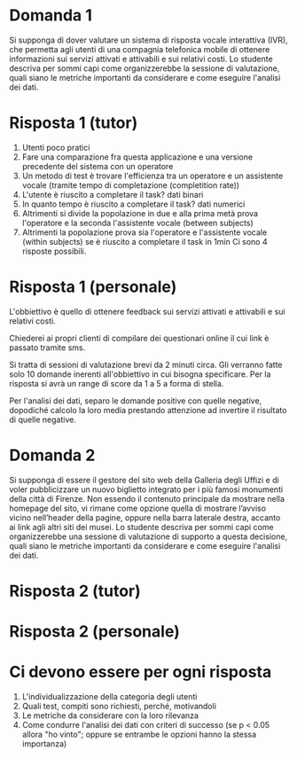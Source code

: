 # Domanda 1
Si supponga di dover valutare un sistema di risposta vocale interattiva (IVR), che permetta agli utenti di una compagnia telefonica mobile di ottenere informazioni sui servizi attivati e attivabili e sui relativi costi.  Lo studente descriva per sommi capi come organizzerebbe la sessione di valutazione, quali siano le metriche importanti da considerare e come eseguire l'analisi dei dati. 

# Risposta 1 (tutor)
1. Utenti poco pratici
2. Fare una comparazione fra questa applicazione e una versione precedente del sistema con un operatore
3. Un metodo di test è trovare l'efficienza tra un operatore e un assistente vocale (tramite tempo di completazione (completition rate))
4. L'utente è riuscito a completare il task? dati binari
5. In quanto tempo è riuscito a completare il task? dati numerici
6. Altrimenti si divide la popolazione in due e alla prima metà prova l'operatore e la seconda l'assistente vocale (between subjects)
7. Altrimenti la popolazione prova sia l'operatore e l'assistente vocale (within subjects) se è riuscito a completare il task in 1min
Ci sono 4 risposte possibili.


# Risposta 1 (personale)
L'obbiettivo è quello di ottenere feedback sui servizi attivati e attivabili e sui relativi costi.

Chiederei ai propri clienti di compilare dei questionari online il cui link è passato tramite sms.

Si tratta di sessioni di valutazione brevi da 2 minuti circa.
Gli verranno fatte solo 10 domande inerenti all'obbiettivo in cui bisogna specificare.
Per la risposta si avrà un range di score da 1 a 5 a forma di stella.

Per l'analisi dei dati, separo le domande positive con quelle negative, dopodiché calcolo la loro media prestando attenzione ad invertire il risultato di quelle negative.

# Domanda 2
Si supponga di essere il gestore del sito web della Galleria degli Uffizi e di voler pubblicizzare un nuovo biglietto integrato per i più famosi monumenti della città di Firenze. Non essendo il contenuto principale da mostrare nella homepage del sito, vi rimane come opzione quella di mostrare l’avviso vicino nell’header della pagine, oppure nella barra laterale destra, accanto ai link agli altri siti dei musei.  Lo studente descriva per sommi capi come organizzerebbe una sessione di valutazione di supporto a questa decisione, quali siano le metriche importanti da considerare e come eseguire l'analisi dei dati. 

# Risposta 2 (tutor)

# Risposta 2 (personale)

# Ci devono essere per ogni risposta
1. L'individualizzazione della categoria degli utenti
2. Quali test, compiti sono richiesti, perché, motivandoli
3. Le metriche da considerare con la loro rilevanza
4. Come condurre l'analisi dei dati con criteri di successo (se p < 0.05 allora "ho vinto"; oppure se entrambe le opzioni hanno la stessa importanza)

